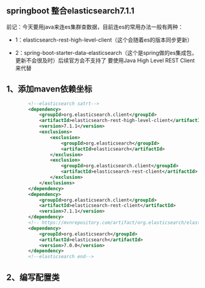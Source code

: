 
## springboot 整合elasticsearch7.1.1

前记：今天要用java来连es集群查数据，目前连es的常用办法一般有两种：

* 1：elasticsearch-rest-high-level-client（这个会随着es的版本同步更新）

* 2：spring-boot-starter-data-elasticsearch（这个是spring做的es集成包，更新不会很及时）后续官方会不支持了 要使用Java High Level REST Client来代替


## 1、添加maven依赖坐标

```xml
        <!--elasticsearch satrt-->
        <dependency>
            <groupId>org.elasticsearch.client</groupId>
            <artifactId>elasticsearch-rest-high-level-client</artifactId>
            <version>7.1.1</version>
            <exclusions>
                <exclusion>
                    <groupId>org.elasticsearch</groupId>
                    <artifactId>elasticsearch</artifactId>
                </exclusion>
                <exclusion>
                    <groupId>org.elasticsearch.client</groupId>
                    <artifactId>elasticsearch-rest-client</artifactId>
                </exclusion>
            </exclusions>
        </dependency>
        <dependency>
            <groupId>org.elasticsearch.client</groupId>
            <artifactId>elasticsearch-rest-client</artifactId>
            <version>7.1.1</version>
        </dependency>
        <!-- https://mvnrepository.com/artifact/org.elasticsearch/elasticsearch -->
        <dependency>
            <groupId>org.elasticsearch</groupId>
            <artifactId>elasticsearch</artifactId>
            <version>7.0.0</version>
        </dependency>
        <!--elasticsearch end-->
```

## 2、编写配置类




